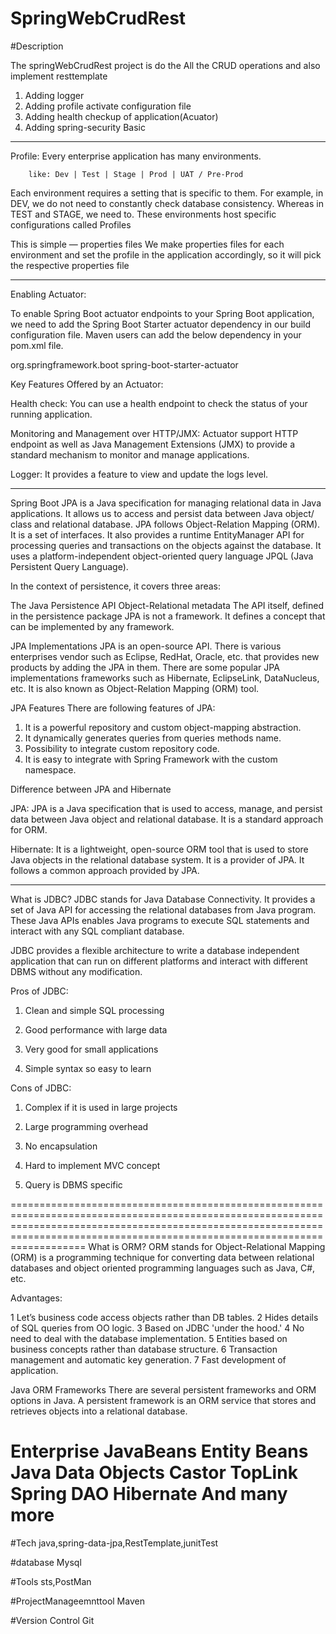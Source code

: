 # SpringWebCrudRest

#Description

The springWebCrudRest project is do the All the CRUD operations and also implement resttemplate
1) Adding logger
2) Adding profile activate configuration file
3) Adding health checkup of application(Acuator)
4) Adding spring-security Basic
--------------------------------------------------------------------------------------------------------------------------------------
Profile: Every enterprise application has many environments.

        like: Dev | Test | Stage | Prod | UAT / Pre-Prod
		
Each environment requires a setting that is specific to them. For example, in DEV, we do not need to constantly check database consistency. 
Whereas in TEST and STAGE, we need to. These environments host specific configurations called Profiles

This is simple — properties files
We make properties files for each environment and set the profile in the application accordingly, so it will pick the respective properties file		

---------------------------------------------------------------------------------------------------------------------------------------------------
Enabling Actuator:

To enable Spring Boot actuator endpoints to your Spring Boot application, 
we need to add the Spring Boot Starter actuator dependency in our build configuration file.
Maven users can add the below dependency in your pom.xml file.

<dependency>
   <groupId>org.springframework.boot</groupId>
   <artifactId>spring-boot-starter-actuator</artifactId>
</dependency>


Key Features Offered by an Actuator:

Health check: You can use a health endpoint to check the status of your running application.

Monitoring and Management over HTTP/JMX: Actuator support HTTP endpoint as well as Java Management Extensions (JMX) to provide a standard mechanism to monitor and manage applications.

Logger: It provides a feature to view and update the logs level.


------------------------------------------------------------------------------------------------------------------------------------------------------------------------------------------------
Spring Boot JPA is a Java specification for managing relational data in Java applications. 
It allows us to access and persist data between Java object/ class and relational database. 
JPA follows Object-Relation Mapping (ORM). It is a set of interfaces. 
It also provides a runtime EntityManager API for processing queries and transactions on the objects against the database. It uses a platform-independent object-oriented query language JPQL (Java Persistent Query Language).

In the context of persistence, it covers three areas:

The Java Persistence API
Object-Relational metadata
The API itself, defined in the persistence package
JPA is not a framework. 
It defines a concept that can be implemented by any framework.


JPA Implementations
JPA is an open-source API. 
There is various enterprises vendor such as Eclipse, RedHat, Oracle, etc. 
that provides new products by adding the JPA in them. 
There are some popular JPA implementations frameworks such as Hibernate, EclipseLink, DataNucleus, etc. 
It is also known as Object-Relation Mapping (ORM) tool.



JPA Features
There are following features of JPA:

1) It is a powerful repository and custom object-mapping abstraction.
2) It dynamically generates queries from queries methods name.
3) Possibility to integrate custom repository code.
4) It is easy to integrate with Spring Framework with the custom namespace.



Difference between JPA and Hibernate

JPA: JPA is a Java specification that is used to access, manage, and persist data between Java object and relational database. 
It is a standard approach for ORM.

Hibernate: It is a lightweight, open-source ORM tool that is used to store Java objects in the relational database system. 
It is a provider of JPA. It follows a common approach provided by JPA.

-----------------------------------------------------------------------------------------------------------------------------------------------------------------------------------------------------------------------------
What is JDBC?
JDBC stands for Java Database Connectivity. It provides a set of Java API for accessing the relational databases from Java program. These Java APIs enables Java programs to execute SQL statements and interact with any SQL compliant database.

JDBC provides a flexible architecture to write a database independent application that can run on different platforms and interact with different DBMS without any modification.


Pros of JDBC:

1) Clean and simple SQL processing

2) Good performance with large data

3) Very good for small applications

4) Simple syntax so easy to learn

Cons of JDBC:

1) Complex if it is used in large projects

2) Large programming overhead

3) No encapsulation

4) Hard to implement MVC concept

5) Query is DBMS specific

=====================================================================================================================================================================================================================================
What is ORM?
ORM stands for Object-Relational Mapping (ORM) is a programming technique for converting data between relational databases and object oriented programming languages such as Java, C#, etc.

Advantages:

1	Let’s business code access objects rather than DB tables.
2	Hides details of SQL queries from OO logic.
3	Based on JDBC 'under the hood.'
4	No need to deal with the database implementation.
5	Entities based on business concepts rather than database structure.
6	Transaction management and automatic key generation.
7	Fast development of application.


Java ORM Frameworks
There are several persistent frameworks and ORM options in Java. A persistent framework is an ORM service that stores and retrieves objects into a relational database.

Enterprise JavaBeans Entity Beans
Java Data Objects
Castor
TopLink
Spring DAO
Hibernate
And many more
======================================================================================================================================================================================================
#Tech
java,spring-data-jpa,RestTemplate,junitTest

#database
Mysql

#Tools
sts,PostMan


#ProjectManageemnttool
Maven

#Version Control
Git